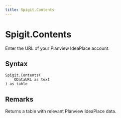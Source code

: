 ```yaml
---
title: Spigit.Contents
---
```


# Spigit.Contents


Enter the URL of your Planview IdeaPlace account.


## Syntax

```powerquery
Spigit.Contents(
    ODataURL as text
) as table
```


## Remarks

Returns a table with relevant Planview IdeaPlace data.


